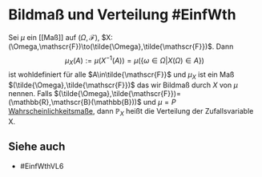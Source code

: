 # Bildmaß und Verteilung #EinfWth
Sei $\mu$ ein [[Maß]] auf ($\Omega,\mathscr{F}$), $X:(\Omega,\mathscr{F})\to(\tilde{\Omega},\tilde{\mathscr{F}})$. Dann 
$$\mu_X(A):=\mu(X^{-1}(A))=\mu(\{\omega\in\Omega|X(\Omega)\in A\})$$
ist wohldefiniert für alle $A\in\tilde{\mathscr{F}}$ und $\mu_X$ ist ein Maß $(\tilde{\Omega},\tilde{\mathscr{F}})$ das wir Bildmaß durch $X$ von $\mu$ nennen.
Falls $(\tilde{\Omega},\tilde{\mathscr{F}})=(\mathbb{R},\mathscr{B}(\mathbb{B}))$ und $\mu=P$ [Wahrscheinlichkeitsmaße](Einf.%20Wtheo/Definitions/Wahrscheinlichkeitsma%C3%9Fe.md), dann $\mathbb{P}_X$ heißt die Verteilung der Zufallsvariable X.

## Siehe auch
- #EinfWthVL6